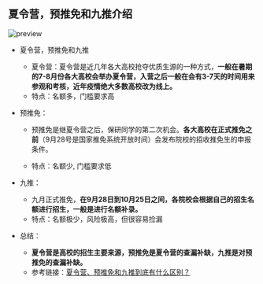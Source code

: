 

## 夏令营，预推免和九推介绍

![preview](https://jhfaoisehoiew.oss-cn-beijing.aliyuncs.com/img/v2-c3313e18ec57545af45e6e540d4d3533_r.jpg)

- 夏令营，预推免和九推

  - 夏令营：夏令营是近几年各大高校抢夺优质生源的一种方式，**一般在暑期的7-8月份各大高校会举办夏令营，入营之后一般在会有3-7天的时间用来参观和考核，近年疫情绝大多数高校改为线上。**
  - 特点：名额多，门槛要求高

- 预推免：

  - 预推免是继夏令营之后，保研同学的第二次机会。**各大高校在正式推免之前**（9月28号是国家推免系统开放时间）会发布院校的招收推免生的申报条件。

  - 特点：名额少, 门槛要求低

- 九推：

  - 九月正式推免，**在9月28日到10月25日之间，各院校会根据自己的招生名额进行招生，一般是进行名额补录。**
  - 特点：名额极少，风险极高，但很容易捡漏

- 总结：

  - **夏令营是高校的招生主要来源，预推免是夏令营的查漏补缺，九推是对预推免的查漏补缺。**
  - 参考链接：[夏令营、预推免和九推到底有什么区别？](https://zhuanlan.zhihu.com/p/59580484)
